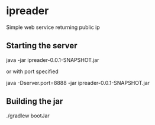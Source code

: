 # ipreader
Simple web service returning public ip

## Starting the server
java -jar ipreader-0.0.1-SNAPSHOT.jar

or with port specified

java -Dserver.port=8888 -jar ipreader-0.0.1-SNAPSHOT.jar

## Building the jar
 ./gradlew bootJar
